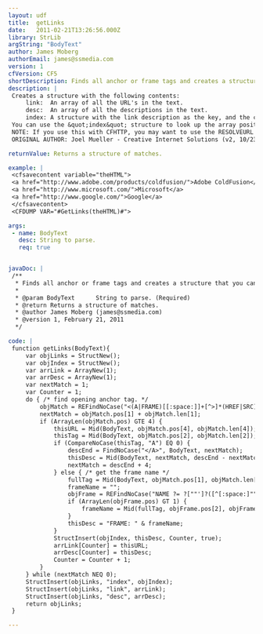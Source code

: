 ```yaml
---
layout: udf
title:  getLinks
date:   2011-02-21T13:26:56.000Z
library: StrLib
argString: "BodyText"
author: James Moberg
authorEmail: james@ssmedia.com
version: 1
cfVersion: CF5
shortDescription: Finds all anchor or frame tags and creates a structure that you can use to look up a URL by name.
description: |
 Creates a structure with the following contents:
     link:  An array of all the URL's in the text.
     desc:  An array of all the descriptions in the text.
     index: A structure with the link description as the key, and the corresponding array position as the value.
 You can use the &quot;index&quot; structure to look up the array position of a particular URL.  For example, if you know the text contains a link titled &quot;Next&quot;, you can look up &quot;Next&quot; in the index structure with StructFind(), and use the resulting number to get the corresponding URL from the link array.
 NOTE: If you use this with CFHTTP, you may want to use the RESOLVEURL option.
 ORIGINAL AUTHOR: Joel Mueller - Creative Internet Solutions (v2, 10/23/1998)

returnValue: Returns a structure of matches.

example: |
 <cfsavecontent variable="theHTML">
 <a href="http://www.adobe.com/products/coldfusion/">Adobe ColdFusion</a>
 <a href="http://www.microsoft.com/">Microsoft</a>
 <a href="http://www.google.com/">Google</a>
 </cfsavecontent>
 <CFDUMP VAR="#GetLinks(theHTML)#">

args:
 - name: BodyText
   desc: String to parse.
   req: true


javaDoc: |
 /**
  * Finds all anchor or frame tags and creates a structure that you can use to look up a URL by name.
  * 
  * @param BodyText      String to parse. (Required)
  * @return Returns a structure of matches. 
  * @author James Moberg (james@ssmedia.com) 
  * @version 1, February 21, 2011 
  */

code: |
 function getLinks(BodyText){
     var objLinks = StructNew();
     var objIndex = StructNew();
     var arrLink = ArrayNew(1);
     var arrDesc = ArrayNew(1);
     var nextMatch = 1;
     var Counter = 1;
     do { /* find opening anchor tag. */
         objMatch = REFindNoCase("<(A|FRAME)[[:space:]]+[^>]*(HREF|SRC) ?= ?[""']?([^[:space:]""'>]+)(>|(([""']|[[:space:]])[^>]*>))", BodyText, nextMatch, true);
         nextMatch = objMatch.pos[1] + objMatch.len[1];
         if (ArrayLen(objMatch.pos) GTE 4) {
             thisURL = Mid(BodyText, objMatch.pos[4], objMatch.len[4]);
             thisTag = Mid(BodyText, objMatch.pos[2], objMatch.len[2]);
             if (CompareNoCase(thisTag, "A") EQ 0) {
                 descEnd = FindNoCase("</A>", BodyText, nextMatch);
                 thisDesc = Mid(BodyText, nextMatch, descEnd - nextMatch);
                 nextMatch = descEnd + 4;
             } else { /* get the frame name */
                 fullTag = Mid(BodyText, objMatch.pos[1], objMatch.len[1]);
                 frameName = "";
                 objFrame = REFindNoCase("NAME ?= ?[""']?([^[:space:]""'>]+)(>|(([""']|[[:space:]])[^>]*>))", fullTag, 1, true);
                 if (ArrayLen(objFrame.pos) GT 1) {
                     frameName = Mid(fullTag, objFrame.pos[2], objFrame.len[2]);
                 }
                 thisDesc = "FRAME: " & frameName;
             }
             StructInsert(objIndex, thisDesc, Counter, true);
             arrLink[Counter] = thisURL;
             arrDesc[Counter] = thisDesc;
             Counter = Counter + 1;
         }
     } while (nextMatch NEQ 0);
     StructInsert(objLinks, "index", objIndex);
     StructInsert(objLinks, "link", arrLink);
     StructInsert(objLinks, "desc", arrDesc);
     return objLinks;
 }

---
```



